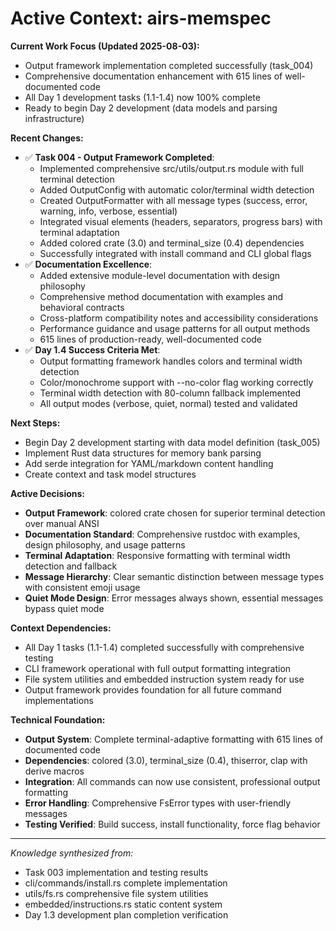 # Active Context: airs-memspec

**Current Work Focus (Updated 2025-08-03):**
- Output framework implementation completed successfully (task_004)
- Comprehensive documentation enhancement with 615 lines of well-documented code
- All Day 1 development tasks (1.1-1.4) now 100% complete
- Ready to begin Day 2 development (data models and parsing infrastructure)

**Recent Changes:**
- ✅ **Task 004 - Output Framework Completed**:
  - Implemented comprehensive src/utils/output.rs module with full terminal detection
  - Added OutputConfig with automatic color/terminal width detection
  - Created OutputFormatter with all message types (success, error, warning, info, verbose, essential)
  - Integrated visual elements (headers, separators, progress bars) with terminal adaptation
  - Added colored crate (3.0) and terminal_size (0.4) dependencies
  - Successfully integrated with install command and CLI global flags
- ✅ **Documentation Excellence**:
  - Added extensive module-level documentation with design philosophy
  - Comprehensive method documentation with examples and behavioral contracts
  - Cross-platform compatibility notes and accessibility considerations
  - Performance guidance and usage patterns for all output methods
  - 615 lines of production-ready, well-documented code
- ✅ **Day 1.4 Success Criteria Met**:
  - Output formatting framework handles colors and terminal width detection
  - Color/monochrome support with --no-color flag working correctly
  - Terminal width detection with 80-column fallback implemented
  - All output modes (verbose, quiet, normal) tested and validated

**Next Steps:**
- Begin Day 2 development starting with data model definition (task_005)
- Implement Rust data structures for memory bank parsing
- Add serde integration for YAML/markdown content handling
- Create context and task model structures

**Active Decisions:**
- **Output Framework**: colored crate chosen for superior terminal detection over manual ANSI
- **Documentation Standard**: Comprehensive rustdoc with examples, design philosophy, and usage patterns
- **Terminal Adaptation**: Responsive formatting with terminal width detection and fallback
- **Message Hierarchy**: Clear semantic distinction between message types with consistent emoji usage
- **Quiet Mode Design**: Error messages always shown, essential messages bypass quiet mode

**Context Dependencies:**
- All Day 1 tasks (1.1-1.4) completed successfully with comprehensive testing
- CLI framework operational with full output formatting integration
- File system utilities and embedded instruction system ready for use
- Output framework provides foundation for all future command implementations

**Technical Foundation:**
- **Output System**: Complete terminal-adaptive formatting with 615 lines of documented code
- **Dependencies**: colored (3.0), terminal_size (0.4), thiserror, clap with derive macros
- **Integration**: All commands can now use consistent, professional output formatting
- **Error Handling**: Comprehensive FsError types with user-friendly messages
- **Testing Verified**: Build success, install functionality, force flag behavior

---

*Knowledge synthesized from:*
- Task 003 implementation and testing results
- cli/commands/install.rs complete implementation
- utils/fs.rs comprehensive file system utilities
- embedded/instructions.rs static content system
- Day 1.3 development plan completion verification
